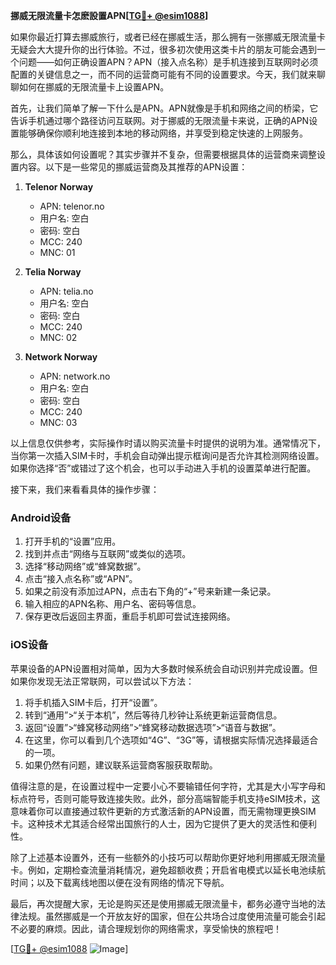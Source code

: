 **挪威无限流量卡怎麽設置APN[[TG💪+ @esim1088](https://t.me/s/esim1088)]**

如果你最近打算去挪威旅行，或者已经在挪威生活，那么拥有一张挪威无限流量卡无疑会大大提升你的出行体验。不过，很多初次使用这类卡片的朋友可能会遇到一个问题——如何正确设置APN？APN（接入点名称）是手机连接到互联网时必须配置的关键信息之一，而不同的运营商可能有不同的设置要求。今天，我们就来聊聊如何在挪威的无限流量卡上设置APN。

首先，让我们简单了解一下什么是APN。APN就像是手机和网络之间的桥梁，它告诉手机通过哪个路径访问互联网。对于挪威的无限流量卡来说，正确的APN设置能够确保你顺利地连接到本地的移动网络，并享受到稳定快速的上网服务。

那么，具体该如何设置呢？其实步骤并不复杂，但需要根据具体的运营商来调整设置内容。以下是一些常见的挪威运营商及其推荐的APN设置：

1. **Telenor Norway**
   - APN: telenor.no
   - 用户名: 空白
   - 密码: 空白
   - MCC: 240
   - MNC: 01

2. **Telia Norway**
   - APN: telia.no
   - 用户名: 空白
   - 密码: 空白
   - MCC: 240
   - MNC: 02

3. **Network Norway**
   - APN: network.no
   - 用户名: 空白
   - 密码: 空白
   - MCC: 240
   - MNC: 03

以上信息仅供参考，实际操作时请以购买流量卡时提供的说明为准。通常情况下，当你第一次插入SIM卡时，手机会自动弹出提示框询问是否允许其检测网络设置。如果你选择“否”或错过了这个机会，也可以手动进入手机的设置菜单进行配置。

接下来，我们来看看具体的操作步骤：

### Android设备
1. 打开手机的“设置”应用。
2. 找到并点击“网络与互联网”或类似的选项。
3. 选择“移动网络”或“蜂窝数据”。
4. 点击“接入点名称”或“APN”。
5. 如果之前没有添加过APN，点击右下角的“+”号来新建一条记录。
6. 输入相应的APN名称、用户名、密码等信息。
7. 保存更改后返回主界面，重启手机即可尝试连接网络。

### iOS设备
苹果设备的APN设置相对简单，因为大多数时候系统会自动识别并完成设置。但如果你发现无法正常联网，可以尝试以下方法：
1. 将手机插入SIM卡后，打开“设置”。
2. 转到“通用”>“关于本机”，然后等待几秒钟让系统更新运营商信息。
3. 返回“设置”>“蜂窝移动网络”>“蜂窝移动数据选项”>“语音与数据”。
4. 在这里，你可以看到几个选项如“4G”、“3G”等，请根据实际情况选择最适合的一项。
5. 如果仍然有问题，建议联系运营商客服获取帮助。

值得注意的是，在设置过程中一定要小心不要输错任何字符，尤其是大小写字母和标点符号，否则可能导致连接失败。此外，部分高端智能手机支持eSIM技术，这意味着你可以直接通过软件更新的方式激活新的APN设置，而无需物理更换SIM卡。这种技术尤其适合经常出国旅行的人士，因为它提供了更大的灵活性和便利性。

除了上述基本设置外，还有一些额外的小技巧可以帮助你更好地利用挪威无限流量卡。例如，定期检查流量消耗情况，避免超额收费；开启省电模式以延长电池续航时间；以及下载离线地图以便在没有网络的情况下导航。

最后，再次提醒大家，无论是购买还是使用挪威无限流量卡，都务必遵守当地的法律法规。虽然挪威是一个开放友好的国家，但在公共场合过度使用流量可能会引起不必要的麻烦。因此，请合理规划你的网络需求，享受愉快的旅程吧！

[[TG💪+ @esim1088](https://t.me/s/esim1088) ![Image](https://i.postimg.cc/4NQfJmqS/Snipaste-2025-05-13-00-14-12.png)]